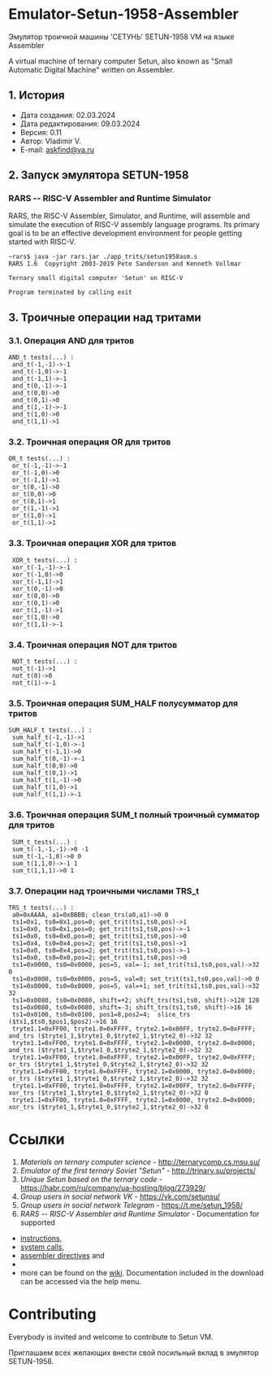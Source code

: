 # Emulator-Setun-1958-Assembler

Эмулятор троичной машины 'СЕТУНЬ' SETUN-1958 VM на языке Assembler

A virtual machine of ternary computer Setun, also known as "Small Automatic Digital Machine" written on Assembler.


## 1. История

- Дата создания:            02.03.2024
- Дата редактирования:      09.03.2024
- Версия:                   0.11
- Автор:                    Vladimir V.
- E-mail:                   askfind@ya.ru


## 2. Запуск эмулятора SETUN-1958

### RARS -- RISC-V Assembler and Runtime Simulator

RARS, the RISC-V Assembler, Simulator, and Runtime, will assemble and simulate
the execution of RISC-V assembly language programs. Its primary goal is to be
an effective development environment for people getting started with RISC-V.

```shell
~rars$ java -jar rars.jar ./app_trits/setun1958asm.s
RARS 1.6  Copyright 2003-2019 Pete Sanderson and Kenneth Vollmar

Ternary small digital computer 'Setun' on RISC-V

Program terminated by calling exit
```

## 3. Троичные операции над тритами

### 3.1. Операция AND для тритов

```
AND_t tests(...) :
 and_t(-1,-1)->-1
 and_t(-1,0)->-1
 and_t(-1,1)->-1
 and_t(0,-1)->-1
 and_t(0,0)->0
 and_t(0,1)->0
 and_t(1,-1)->-1
 and_t(1,0)->0
 and_t(1,1)->1
```

### 3.2. Троичная операция OR для тритов

```
OR_t tests(...) :
 or_t(-1,-1)->-1
 or_t(-1,0)->0
 or_t(-1,1)->1
 or_t(0,-1)->0
 or_t(0,0)->0
 or_t(0,1)->1
 or_t(1,-1)->1
 or_t(1,0)->1
 or_t(1,1)->1
 ```

### 3.3. Троичная операция XOR для тритов

```
 XOR_t tests(...) :
 xor_t(-1,-1)->-1
 xor_t(-1,0)->0
 xor_t(-1,1)->1
 xor_t(0,-1)->0
 xor_t(0,0)->0
 xor_t(0,1)->0
 xor_t(1,-1)->1
 xor_t(1,0)->0
 xor_t(1,1)->-1
```

### 3.4. Троичная операция NOT для тритов

```
 NOT_t tests(...) :
 not_t(-1)->1
 not_t(0)->0
 not_t(1)->-1
```

### 3.5. Троичная операция SUM_HALF полусумматор для тритов

```
SUM_HALF_t tests(...) :
 sum_half_t(-1,-1)->1
 sum_half_t(-1,0)->-1
 sum_half_t(-1,1)->0
 sum_half_t(0,-1)->-1
 sum_half_t(0,0)->0
 sum_half_t(0,1)->1
 sum_half_t(1,-1)->0
 sum_half_t(1,0)->1
 sum_half_t(1,1)->-1
```

### 3.6. Троичная операция SUM_t полный троичный сумматор для тритов

```
 SUM_t_tests(...) :
 sum_t(-1,-1,-1)->0 -1
 sum_t(-1,-1,0)->0 0
 sum_t(1,1,0)->-1 1
 sum_t(1,1,1)->0 1
```
### 3.7. Операции над троичными числами TRS_t

```
TRS_t tests(...) :
 a0=0xAAAA, a1=0xBBBB; clean_trs(a0,a1)->0 0
 ts1=0x1, ts0=0x1,pos=0; get_trit(ts1,ts0,pos)->1
 ts1=0x0, ts0=0x1,pos=0; get_trit(ts1,ts0,pos)->-1
 ts1=0x0, ts0=0x0,pos=0; get_trit(ts1,ts0,pos)->0
 ts1=0x4, ts0=0x4,pos=2; get_trit(ts1,ts0,pos)->1
 ts1=0x0, ts0=0x4,pos=2; get_trit(ts1,ts0,pos)->-1
 ts1=0x0, ts0=0x0,pos=2; get_trit(ts1,ts0,pos)->0
 ts1=0x0000, ts0=0x0000, pos=5, val=-1; set_trit(ts1,ts0,pos,val)->32 0
 ts1=0x0000, ts0=0x0000, pos=5, val=0; set_trit(ts1,ts0,pos,val)->0 0
 ts1=0x0000, ts0=0x0000, pos=5, val=+1; set_trit(ts1,ts0,pos,val)->32 32
 ts1=0x0080, ts0=0x0080, shift=+2; shift_trs(ts1,ts0, shift)->128 128
 ts1=0x0080, ts0=0x0080, shift=-3; shift_trs(ts1,ts0, shift)->16 16
 ts1=0x0100, ts0=0x0100, pos1=8,pos2=4;  slice_trs ($ts1,$ts0,$pos1,$pos2)->16 16
 tryte1.1=0xFF00, tryte1.0=0xFFFF, tryte2.1=0x00FF, tryte2.0=0xFFFF;  and_trs ($tryte1_1,$tryte1_0,$tryte2_1,$tryte2_0)->32 32
 tryte1.1=0xFF00, tryte1.0=0xFFFF, tryte2.1=0x0000, tryte2.0=0x0000;  and_trs ($tryte1_1,$tryte1_0,$tryte2_1,$tryte2_0)->32 32
 tryte1.1=0xFF00, tryte1.0=0xFFFF, tryte2.1=0x00FF, tryte2.0=0xFFFF;  or_trs ($tryte1_1,$tryte1_0,$tryte2_1,$tryte2_0)->32 32
 tryte1.1=0xFF00, tryte1.0=0xFFFF, tryte2.1=0x0000, tryte2.0=0x0000;  or_trs ($tryte1_1,$tryte1_0,$tryte2_1,$tryte2_0)->32 32
 tryte1.1=0xFF00, tryte1.0=0xFFFF, tryte2.1=0x00FF, tryte2.0=0xFFFF;  xor_trs ($tryte1_1,$tryte1_0,$tryte2_1,$tryte2_0)->32 0
 tryte1.1=0xFF00, tryte1.0=0xFFFF, tryte2.1=0x0000, tryte2.0=0x0000;  xor_trs ($tryte1_1,$tryte1_0,$tryte2_1,$tryte2_0)->32 0
```

# Ссылки

 1. *Materials on ternary computer science* - <http://ternarycomp.cs.msu.su/>
 2. *Emulator of the first ternary Soviet "Setun"* - <http://trinary.su/projects/>
 3. *Unique Setun based on the ternary code* - <https://habr.com/ru/company/ua-hosting/blog/273929/>
 4. *Group users in social network VK* - <https://vk.com/setunsu/>
 5. *Group users in social network Telegram* - <https://t.me/setun_1958/>
 6. *RARS -- RISC-V Assembler and Runtime Simulator* - Documentation for supported

  * [instructions](https://github.com/TheThirdOne/rars/wiki/Supported-Instructions),
  * [system calls](https://github.com/TheThirdOne/rars/wiki/Environment-Calls),
  * [assembler directives](https://github.com/TheThirdOne/rars/wiki/Assembler-Directives) and
  *
  * more can be found on the [wiki](https://github.com/TheThirdOne/rars/wiki).
    Documentation included in the download can be accessed via the help menu.

# Contributing

Everybody is invited and welcome to contribute to Setun VM.

Приглашаем всех желающих внести свой посильный вклад в эмулятор SETUN-1958.
